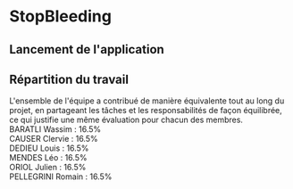 # StopBleeding

## Lancement de l'application


## Répartition du travail

L'ensemble de l'équipe a contribué de manière équivalente tout au long du projet, en partageant les tâches et les responsabilités de façon équilibrée, ce qui justifie une même évaluation pour chacun des membres.  
BARATLI Wassim : 16.5%  
CAUSER Clervie : 16.5%  
DEDIEU Louis : 16.5%  
MENDES Léo : 16.5%  
ORIOL Julien : 16.5%  
PELLEGRINI Romain : 16.5%  
